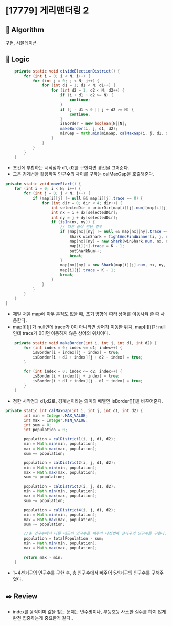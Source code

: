 # [17779] 게리맨더링 2

## :pushpin: **Algorithm**

구현, 시뮬레이션

## :round_pushpin: **Logic**

```java
	private static void divideElectionDistrict() {
		for (int i = 0; i < N; i++) {
			for (int j = 0; j < N; j++) {
				for (int d1 = 1; d1 < N; d1++) {
					for (int d2 = 1; d2 < N; d2++) {
						if (i + d1 + d2 >= N) {
							continue;
						}
						if (j - d1 < 0 || j + d2 >= N) {
							continue;
						}
						isBorder = new boolean[N][N];
						makeBorder(i, j, d1, d2);
						minGap = Math.min(minGap, calMaxGap(i, j, d1, d2));
					}
				}
			}
		}
	}
```

- 조건에 부합하는 시작점과 d1, d2를 구한다면 경선을 그어준다.
- 그은 경계선을 활용하여 인구수의 차이를 구하는 calMaxGap을 호출해준다.

```java
private static void moveStart() {
	for (int i = 0; i < N; i++) {
		for (int j = 0; j < N; j++) {
			if (map[i][j] != null && map[i][j].trace == 0) {
				for (int dir = 0; dir < 4; dir++) {
					int selectedDir = priorDir[map[i][j].num][map[i][j].dir][dir];
					int nx = i + dx[selectedDir];
					int ny = j + dy[selectedDir];
					if (isIn(nx, ny)) {
						// 다른 상어 만난 경우
						if (map[nx][ny] != null && map[nx][ny].trace == K) {
							Shark winShark = fightAndFindWinner(i, j, nx, ny, selectedDir);
							map[nx][ny] = new Shark(winShark.num, nx, ny, winShark.dir);
							map[i][j].trace = K - 1;
							outSharkNum++;
							break;
						}
						map[nx][ny] = new Shark(map[i][j].num, nx, ny, selectedDir);
						map[i][j].trace = K - 1;
						break;
					}
				}
			}
		}
	}
}
```

- 제일 처음 map에 아무 흔적도 없을 때, 초기 방향에 따라 상어를 이동시켜 줄 때 사용한다.
- map[i][j] 가 null인데 trace가 0이 아니라면 상어가 이동한 위치, map[i][j]가 null인데 trace가 0이면 이동하지 않은 상어의 위치이다.

```java
	private static void makeBorder(int i, int j, int d1, int d2) {
		for (int index = 0; index <= d1; index++) {
			isBorder[i + index][j - index] = true;
			isBorder[i + d2 + index][j + d2 - index] = true;
		}

		for (int index = 0; index <= d2; index++) {
			isBorder[i + index][j + index] = true;
			isBorder[i + d1 + index][j - d1 + index] = true;
		}
	}
```

- 정한 시작점과 d1,d2로, 경계선이라는 의미의 배열인 isBorder[][]을 바꾸어준다.

```java
private static int calMaxGap(int i, int j, int d1, int d2) {
		int min = Integer.MAX_VALUE;
		int max = Integer.MIN_VALUE;
		int sum = 0;
		int population = 0;

		population = calDistrict1(i, j, d1, d2);
		min = Math.min(min, population);
		max = Math.max(max, population);
		sum += population;

		population = calDistrict2(i, j, d1, d2);
		min = Math.min(min, population);
		max = Math.max(max, population);
		sum += population;

		population = calDistrict3(i, j, d1, d2);
		min = Math.min(min, population);
		max = Math.max(max, population);
		sum += population;

		population = calDistrict4(i, j, d1, d2);
		min = Math.min(min, population);
		max = Math.max(max, population);
		sum += population;

		//총 인구수에서 다른 네곳의 인구수를 빼주어 다섯번째 선거구의 인구수를 구한다.
		population = totalPopulation - sum;
		min = Math.min(min, population);
		max = Math.max(max, population);

		return max - min;
	}
```

- 1~4선거구의 인구수를 구한 후, 총 인구수에서 빼주어 5선거구의 인구수를 구해주었다.

## :black_nib: **Review**

- index를 움직이며 값을 찾는 문제는 변수명이나, 부등호등 사소한 실수를 하지 않게 완전 집중하는게 중요한거 같다..
